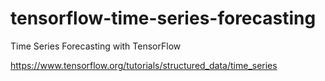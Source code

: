 # tensorflow-time-series-forecasting

Time Series Forecasting with TensorFlow

https://www.tensorflow.org/tutorials/structured_data/time_series
